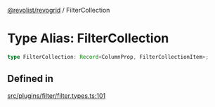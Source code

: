 [@revolist/revogrid](README.md) / FilterCollection

# Type Alias: FilterCollection

```ts
type FilterCollection: Record<ColumnProp, FilterCollectionItem>;
```

## Defined in

[src/plugins/filter/filter.types.ts:101](https://github.com/revolist/revogrid/blob/52c8861ed92574ba1d5817b32afec294ddb1f986/src/plugins/filter/filter.types.ts#L101)
